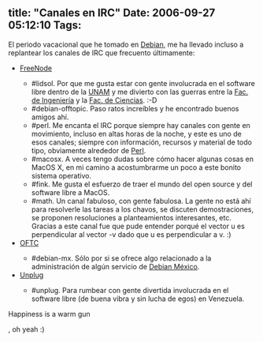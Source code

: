 title: "Canales en IRC"
Date: 2006-09-27 05:12:10
Tags: 
---
<p>El periodo vacacional que he tomado en <a target="_blank" href="http://www.debian.org">Debian</a>, me ha llevado incluso a replantear los canales de IRC que frecuento últimamente:
</p>
<ul>
<li><a target="_blank" href="http://www.freenode.net">FreeNode</a></li>
<ul>
<li>#lidsol. Por que me gusta estar con gente involucrada en el software libre dentro de la <a target="_blank" href="http://www.unam.mx">UNAM</a> y me divierto con las guerras entre la <a target="_blank" href="http://www.ingenieria.unam.mx/">Fac. de Ingeniería</a> y la <a target="_blank" href="http://www.fciencias.unam.mx">Fac. de Ciencias</a>. :-D</li>
<li>#debian-offtopic. Paso ratos increíbles y he encontrado buenos amigos ahí.</li>
<li>#perl. Me encanta el IRC porque siempre hay canales con gente en movimiento, incluso en altas horas de la noche, y este es uno de esos canales; siempre con información, recursos y material de todo tipo, obviamente alrededor de <a target="_blank" href="http://www.perl.org">Perl</a>.</li>
<li>#macosx. A veces tengo dudas sobre cómo hacer algunas cosas en MacOS X, en mi camino a acostumbrarme un poco a este bonito sistema operativo.</li>
<li>#fink. Me gusta el esfuerzo de traer el mundo del open source y del software libre a MacOS.</li>
<li>#math. Un canal fabuloso, con gente fabulosa. La gente no está ahí para resolverle las tareas a los chavos, se discuten demostraciones, se proponen resoluciones a planteamientos interesantes, etc. Gracias a este canal fue que pude entender porqué el vector u es perpendicular al vector -v dado que u es perpendicular a v. :)</li>
</ul>
<li><a target="_blank" href="http://www.oftc.net">OFTC</a></li>
<ul>
<li>#debian-mx. Sólo por si se ofrece algo relacionado a la administración de algún servicio de <a target="_blank" href="http://www.debianmexico.org">Debian México</a>.</li>
</ul>
<li><a target="_blank" href="http://www.unplug.org.ve">Unplug</a></li>
<ul>
<li>#unplug. Para rumbear con gente divertida involucrada en el software libre (de buena vibra y sin lucha de egos) en Venezuela.</li>
</ul>
</ul>Happiness is a warm gun<p>, oh yeah :) </p>
